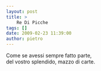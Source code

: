 ```yaml
---
layout: post
title: >
    Re Di Picche
tags: []
date: 2009-02-23 11:39:00
author: pietro
---
```

Come se avessi sempre fatto parte,<br/>del vostro splendido, mazzo di carte.
